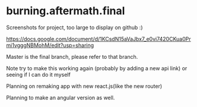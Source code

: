# burning.aftermath.final

Screenshots for project, too large to display on github :) 

https://docs.google.com/document/d/1KCsdN15aVaJbx7_e0vi7420CKua0Prmi1vgggNBMohM/edit?usp=sharing


Master is the final branch, please refer to that branch.


Note try to make this working again (probably by adding a new api link) or seeing if I can do it myself


Planning on remaking app with new react.js(like the new router)

Planning to make an angular version as well.
